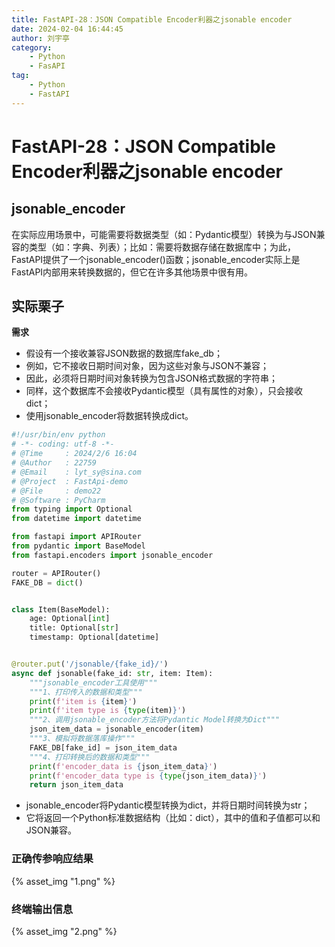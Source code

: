 ```yaml
---
title: FastAPI-28：JSON Compatible Encoder利器之jsonable encoder
date: 2024-02-04 16:44:45
author: 刘宇亭
category:
    - Python
    - FasAPI
tag:
    - Python
    - FastAPI
---
```

# FastAPI-28：JSON Compatible Encoder利器之jsonable encoder

## jsonable_encoder

​	在实际应用场景中，可能需要将数据类型（如：Pydantic模型）转换为与JSON兼容的类型（如：字典、列表）；比如：需要将数据存储在数据库中；为此，FastAPI提供了一个jsonable_encoder()函数；jsonable_encoder实际上是FastAPI内部用来转换数据的，但它在许多其他场景中很有用。

## 实际栗子

**需求**

- 假设有一个接收兼容JSON数据的数据库fake_db；
- 例如，它不接收日期时间对象，因为这些对象与JSON不兼容；
- 因此，必须将日期时间对象转换为包含JSON格式数据的字符串；
- 同样，这个数据库不会接收Pydantic模型（具有属性的对象），只会接收dict；
- 使用jsonable_encoder将数据转换成dict。

```python
#!/usr/bin/env python
# -*- coding: utf-8 -*-
# @Time     : 2024/2/6 16:04 
# @Author   : 22759
# @Email    : lyt_sy@sina.com
# @Project  : FastApi-demo
# @File     : demo22
# @Software : PyCharm
from typing import Optional
from datetime import datetime

from fastapi import APIRouter
from pydantic import BaseModel
from fastapi.encoders import jsonable_encoder

router = APIRouter()
FAKE_DB = dict()


class Item(BaseModel):
    age: Optional[int]
    title: Optional[str]
    timestamp: Optional[datetime]


@router.put('/jsonable/{fake_id}/')
async def jsonable(fake_id: str, item: Item):
    """jsonable_encoder工具使用"""
    """1、打印传入的数据和类型"""
    print(f'item is {item}')
    print(f'item type is {type(item)}')
    """2、调用jsonable_encoder方法将Pydantic Model转换为Dict"""
    json_item_data = jsonable_encoder(item)
    """3、模拟将数据落库操作"""
    FAKE_DB[fake_id] = json_item_data
    """4、打印转换后的数据和类型"""
    print(f'encoder_data is {json_item_data}')
    print(f'encoder_data type is {type(json_item_data)}')
    return json_item_data
```

- jsonable_encoder将Pydantic模型转换为dict，并将日期时间转换为str；
- 它将返回一个Python标准数据结构（比如：dict），其中的值和子值都可以和JSON兼容。

### 正确传参响应结果

{% asset_img "1.png" %}

### 终端输出信息

{% asset_img "2.png" %}
